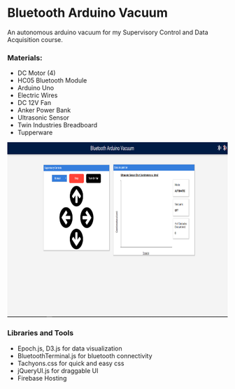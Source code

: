 # Bluetooth Arduino Vacuum
An autonomous arduino vacuum for my Supervisory Control and Data Acquisition course.

### Materials:
- DC Motor (4)
- HC05 Bluetooth Module
- Arduino Uno
- Electric Wires
- DC 12V Fan
- Anker Power Bank
- Ultrasonic Sensor
- Twin Industries Breadboard
- Tupperware 

<p>
    <img src="ArduinoBluetoothImage.PNG" width="700" height="400" />
</p>

### Libraries and Tools
- Epoch.js, D3.js for data visualization
- BluetoothTerminal.js for bluetooth connectivity
- Tachyons.css for quick and easy css
- jQueryUI.js for draggable UI
- Firebase Hosting



  
